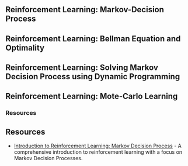 # 

## Reinforcement Learning: Markov-Decision Process


## Reinforcement Learning: Bellman Equation and Optimality


## Reinforcement Learning: Solving Markov Decision Process using Dynamic Programming


## Reinforcement Learning: Mote-Carlo Learning


### Resources

## Resources

- [Introduction to Reinforcement Learning: Markov Decision Process](https://towardsdatascience.com/introduction-to-reinforcement-learning-markov-decision-process-44c533ebf8da) - A comprehensive introduction to reinforcement learning with a focus on Markov Decision Processes.